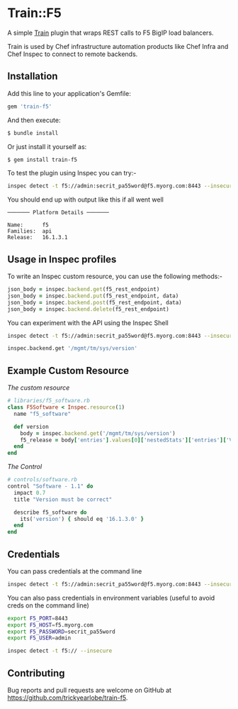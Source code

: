# Train::F5

A simple [Train](https://github.com/inspec/train) plugin that wraps REST calls to F5 BigIP load balancers.

Train is used by Chef infrastructure automation products like Chef Infra and Chef Inspec to connect to
remote backends.

## Installation

Add this line to your application's Gemfile:

```ruby
gem 'train-f5'
```

And then execute:

```bash
$ bundle install
```

Or just install it yourself as:

```bash
$ gem install train-f5
```

To test the plugin using Inspec you can try:-

```bash
inspec detect -t f5://admin:secrit_pa55word@f5.myorg.com:8443 --insecure
```

You should end up with output like this if all went well

```text
─────── Platform Details ───────

Name:      f5
Families:  api
Release:   16.1.3.1
```


## Usage in Inspec profiles

To write an Inspec custom resource, you can use the following methods:-

```ruby
json_body = inspec.backend.get(f5_rest_endpoint)
json_body = inspec.backend.put(f5_rest_endpoint, data)
json_body = inspec.backend.post(f5_rest_endpoint, data)
json_body = inspec.backend.delete(f5_rest_endpoint)
```

You can experiment with the API using the Inspec Shell

```bash
inspec detect -t f5://admin:secrit_pa55word@f5.myorg.com:8443 --insecure

inspec.backend.get '/mgmt/tm/sys/version'
```

## Example Custom Resource

_The custom resource_

```ruby
# libraries/f5_software.rb
class F5Software < Inspec.resource(1)
  name "f5_software"

  def version
    body = inspec.backend.get('/mgmt/tm/sys/version')
    f5_release = body['entries'].values[0]['nestedStats']['entries']['Version']['description']
  end
end
```

_The Control_

```ruby
# controls/software.rb
control "Software - 1.1" do
  impact 0.7
  title "Version must be correct"

  describe f5_software do
    its('version') { should eq '16.1.3.0' }
  end
end
```

## Credentials

You can pass credentials at the command line

```bash
inspec detect -t f5://admin:secrit_pa55word@f5.myorg.com:8443 --insecure
```

You can also pass credentials in environment variables (useful to avoid creds on the command line)

```bash
export F5_PORT=8443
export F5_HOST=f5.myorg.com
export F5_PASSWORD=secrit_pa55word
export F5_USER=admin

inspec detect -t f5:// --insecure
```

## Contributing

Bug reports and pull requests are welcome on GitHub at https://github.com/trickyearlobe/train-f5.
